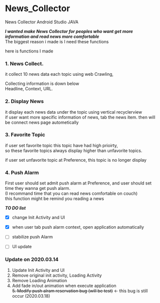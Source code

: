 # News_Collector
News Collector Android Studio JAVA

***I wanted make News Collector for peoples who want get more information and read news more comfortable***  
The biggest reason i made is I need these functions

here is functions I made    
### 1. News Collect.
it collect 10 news data each topic using web Crawling,  

Collecting information is down below  
Headline, Context, URL.

### 2. Display News  
it display each news data under the topic using vertical recyclerview    
if user want more specific information of news, tab the news item. then will be connect news page autometically


### 3. Favorite Topic  
if user set favorite topic this topic have had high prioirty,  
so these favorite topics always display higher than unfavorite topics.


if user set unfavorite topic at Preference, this topic is no longer display

### 4. Push Alarm  
First user should set admit push alarm at Preference, and user should set time they wanna get push alarm.   
(I recommand time that you can read news comfortable on couch)  
this function might be remind you reading a news 

 ***TO DO list***
 - [x] change Init Activity and UI
 - [x] when user tab push alarm context, open application automatically 
 - [ ] stabilize push Alarm    
 - [ ] UI update  

 
 
 
 ### Update on 2020.03.14
   1. Update Init Activity and UI
   2. Remove original init activity, Loading Activity
   3. Remove Loading Animation
   4. Add fade in/out animation when execute application     
 ~~5. Modify push alram reservation bug (will be test)~~    <- this bug is still occur (2020.03.18)
 
